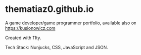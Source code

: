 # thematiaz0.github.io
A game developer/game programmer portfolio, available also on https://kusionowicz.com

Created with 11ty.

Tech Stack: Nunjucks, CSS, JavaScript and JSON.

